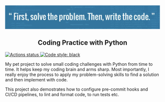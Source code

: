 <a href="#"><img alt="" src="https://raw.githubusercontent.com/lilyhe123/coding-practice/main/art/quote1.png"></a>

<h2 align="center">Coding Practice with Python</h2>

<p align="left">
	<a href="https://github.com/lilyhe123/coding-practice/actions/workflows/python-ci.yml"><img alt="Actions status" src="https://github.com/lilyhe123/coding-practice/actions/workflows/python-ci.yml/badge.svg"</a>
	<a href="https://github.com/psf/black"><img alt="Code style: black" src="https://img.shields.io/badge/code%20style-black-000000.svg"></a>
</p>

My pet project to solve small coding challenges with Python from time to time. It helps keep my coding brain and arms sharp. Most importantly, I really enjoy the process to apply my problem-solving skills to find a solution and then implement with code.

This project also demostrates how to configure pre-commit hooks and CI/CD pipelines, to lint and format code, to run tests etc.
